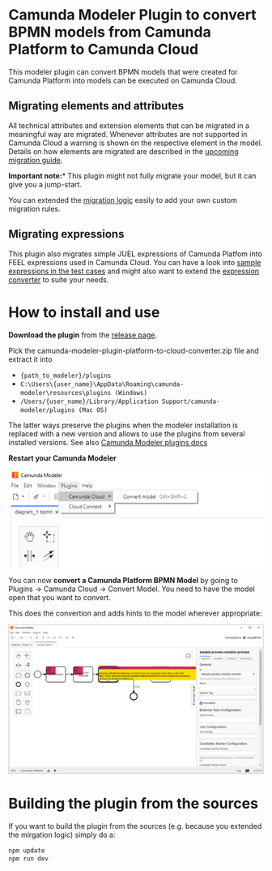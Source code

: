 # Camunda Modeler Plugin to convert BPMN models from Camunda Platform to Camunda Cloud

This modeler plugin can convert BPMN models that were created for Camunda Platform into models can be executed on Camunda Cloud.

## Migrating elements and attributes

All technical attributes and extension elements that can be migrated in a meaningful way are migrated. Whenever attributes are not supported in Camunda Cloud a warning is shown on the respective element in the model. Details on how elements are migrated are described in the [upcoming migration guide](https://github.com/berndruecker/camunda-cloud-documentation/blob/migration-guide-initial-draft/docs/guides/migrating-from-Camunda-Platform.md).

**Important note:*** This plugin might not fully migrate your model, but it can give you a jump-start.

You can extended the [migration logic](client/ConvertToCamundaCloudPlugin.js#L194) easily to add your own custom migration rules.

## Migrating expressions

This plugin also migrates simple JUEL expressions of Camunda Platfom into FEEL expressions used in Camunda Cloud. You can have a look into [sample expressions in the test cases](client/JuelToFeelConverter.test.js) and might also want to extend the [expression converter](client/JuelToFeelConverter.test.js) to suite your needs.

# How to install and use

**Download the plugin** from the [release page](releases/latest). 

Pick the camunda-modeler-plugin-platform-to-cloud-converter.zip file and extract it into

* ```{path_to_modeler}/plugins```
* ```C:\Users\{user_name}\AppData\Roaming\camunda-modeler\resources\plugins (Windows)```
* ```/Users/{user_name}/Library/Application Support/camunda-modeler/plugins (Mac OS)```

The latter ways preserve the plugins when the modeler installation is replaced with a new version and allows to use the plugins from several installed versions. See also [Camunda Modeler plugins docs](https://github.com/camunda/camunda-modeler/tree/master/docs/plugins#plugging-into-the-camunda-modeler)

**Restart your Camunda Modeler**

![menu](menu.png)

You can now **convert a Camunda Platform BPMN Model** by going to Plugins -> Camunda Cloud -> Convert Model. You need to have the model open that you want to convert.

This does the convertion and adds hints to the model wherever appropriate:

![screenshot](screenshot.png)


# Building the plugin from the sources

If you want to build the plugin from the sources (e.g. because you extended the mirgation logic) simply do a:

```
npm update
npm run dev
```
